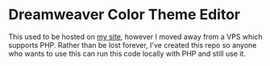 # Dreamweaver Color Theme Editor

This used to be hosted on [my site](https://inorganik.net), however I moved away from a VPS which supports PHP. Rather than be lost forever, I've created this repo so anyone who wants to use this can run this code locally with PHP and still use it. 